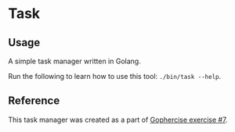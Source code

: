 # Task

## Usage

A simple task manager written in Golang.

Run the following to learn how to use this tool: `./bin/task --help`.

## Reference

This task manager was created as a part of [Gophercise exercise #7](https://github.com/gophercises/task).
